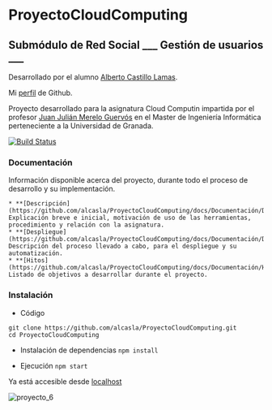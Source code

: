 # ProyectoCloudComputing
## Submódulo de Red Social  ___ Gestión de usuarios ___

Desarrollado por el alumno [Alberto Castillo Lamas](https://www.linkedin.com/in/alberto-castillo-lamas-25aa3ab2).

Mi [perfil](https://github.com/alcasla) de Github.

Proyecto desarrollado para la asignatura Cloud Computin impartida por el profesor [Juan Julián Merelo Guervós](https://github.com/JJ) en el Master de Ingeniería Informática perteneciente a la Universidad de Granada.

[![Build Status](https://travis-ci.org/alcasla/ProyectoCloudComputing.svg?branch=master)](https://travis-ci.org/alcasla/ProyectoCloudComputing)


### Documentación

Información disponible acerca del proyecto, durante todo el proceso de desarrollo y su implementación.

    * **[Descripción](https://github.com/alcasla/ProyectoCloudComputing/docs/Documentación/Descripción.md)**: Explicación breve e inicial, motivación de uso de las herramientas, procedimiento y relación con la asignatura.
    * **[Despliegue](https://github.com/alcasla/ProyectoCloudComputing/docs/Documentación/Despliegue.md)**: Descripción del proceso llevado a cabo, para el despliegue y su automatización.
    * **[Hitos](https://github.com/alcasla/ProyectoCloudComputing/docs/Documentación/Hitos.md)**: Listado de objetivos a desarrollar durante el proyecto.


### Instalación

  * Código
  ```
  git clone https://github.com/alcasla/ProyectoCloudComputing.git
  cd ProyectoCloudComputing
  ```

  * Instalación de dependencias
  `npm install`

  * Ejecución
  `npm start`

  Ya está accesible desde [localhost](http://localhost:5000/)

![proyecto_6](http://googledrive.com/host/0B5Yam2FWqtZPMnFtYWFkZjdvYjQ/proyecto_6.png)